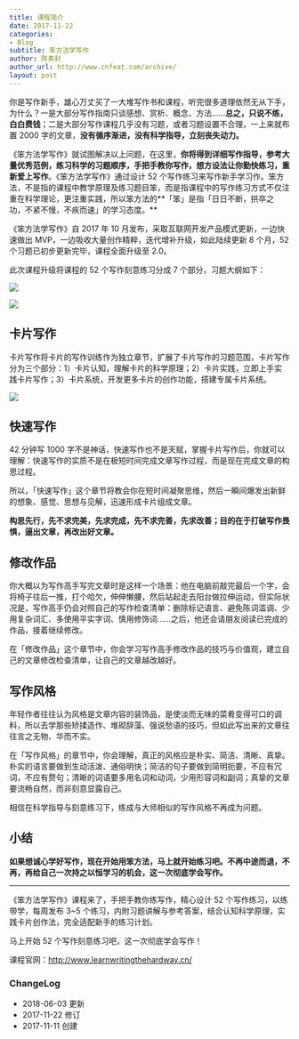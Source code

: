 ```yaml
---
title: 课程简介
date: 2017-11-22
categories:
- Blog　
subtitle: 笨方法学写作
author: 陈素封
author_url: http://www.cnfeat.com/archive/
layout: post
---
```


你是写作新手，雄心万丈买了一大堆写作书和课程，听完很多道理依然无从下手，为什么？一是大部分写作指南只谈感想、赏析、概念、方法……**总之，只说不练，白白费钱**；二是大部分写作课程几乎没有习题，或者习题设置不合理，一上来就布置 2000 字的文章，**没有循序渐进，没有科学指导，立刻丧失动力。**

《笨方法学写作》就试图解决以上问题，在这里，**你将得到详细写作指导，参考大量优秀范例，练习科学的习题顺序，手把手教你写作，想方设法让你勤快练习，重新爱上写作**。《笨方法学写作》通过设计 52 个写作练习来写作新手学习作。笨方法，不是指的课程中教学原理及练习题目笨，而是指课程中的写作练习方式不仅注重在科学理论，更注重实践，所以笨方法的**「笨」是指「日日不断，拱卒之功，不紧不慢，不疾而速」的学习态度。**

《笨方法学写作》自 2017 年 10 月发布，采取互联网开发产品模式更新，一边快速做出 MVP，一边吸收大量创作精粹，迭代增补升级，如此陆续更新 8 个月，52 个习题已初步更新完毕，课程全面升级至 2.0。

此次课程升级将课程的 52 个写作刻意练习分成 7 个部分，习题大纲如下：


![](https://wx2.sinaimg.cn/mw690/617ccc0cgy1frnq4k29gvj20p018gtcs.jpg)


![](https://wx4.sinaimg.cn/mw690/617ccc0cgy1fry3rzjmsej20sg0lcjwh.jpg)


## 卡片写作

卡片写作将卡片的写作训练作为独立章节，扩展了卡片写作的习题范围，卡片写作分为三个部分：1）卡片认知，理解卡片的科学原理；2）卡片实践，立即上手实践卡片写作；3）卡片系统，开发更多卡片的创作功能，搭建专属卡片系统。

![](https://wx2.sinaimg.cn/mw690/617ccc0cgy1frx7p14xoaj20v41207ds.jpg)


## 快速写作

42 分钟写 1000 字不是神话，快速写作也不是天赋，掌握卡片写作后，你就可以理解：快速写作的实质不是在极短时间完成文章写作过程，而是现在完成文章的构思过程。

所以，「快速写作」这个章节将教会你在短时间凝聚思维，然后一瞬间爆发出新鲜的想象、感觉、思想与见解，迅速形成卡片组成文章。

**构思先行，先不求完美，先求完成，先不求完善，先求改善；目的在于打破写作畏惧，逼出文章，再改出好文章。**

## 修改作品

你大概以为写作高手写完文章时是这样一个场景：他在电脑前敲完最后一个字，会将椅子往后一推，打个哈欠，伸伸懒腰，然后站起走去阳台做拉伸运动，但实际状况是，写作高手仍会对照自己的写作检查清单：删除标记语言、避免陈词滥调、少用复杂词汇、多使用平实字词、慎用修饰词……之后，他还会请朋友阅读已完成的作品，接着继续修改。

在「修改作品」这个章节中，你会学习写作高手修改作品的技巧与价值观，建立自己的文章修改检查清单，让自己的文章越改越好。

## 写作风格

年轻作者往往认为风格是文章内容的装饰品，是使淡而无味的菜肴变得可口的调料，所以去学那些矫揉造作、堆砌辞藻、强说愁语的技巧，但如此写出来的文章往往言之无物、华而不实。

在「写作风格」的章节中，你会理解，真正的风格应是朴实、简洁、清晰、真挚。朴实的语言要做到生动活泼、通俗明快；简洁的句子要做到简明扼要，不应有冗词，不应有赘句；清晰的词语要多用名词和动词，少用形容词和副词；真挚的文章要流畅自然，而非刻意显露自己。

相信在科学指导与刻意练习下，练成与大师相似的写作风格不再成为问题。

## 小结

**如果想诚心学好写作，现在开始用笨方法，马上就开始练习吧。不再中途而退，不再，再给自己一次持之以恒学习的机会，这一次彻底学会写作。**


 ----

《笨方法学写作》课程来了，手把手教你练写作，精心设计 52 个写作练习，以练带学，每周发布 3~5 个练习，内附习题讲解与参考答案，结合认知科学原理，实践卡片创作法，完全适配新手的练习计划。

马上开始 52 个写作刻意练习吧，这一次彻底学会写作！


课程官网：http://www.learnwritingthehardway.cn/


### ChangeLog

- 2018-06-03 更新
- 2017-11-22 修订
- 2017-11-11 创建 
